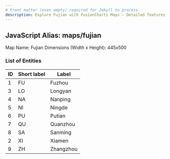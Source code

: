 ```yaml
---
# Front matter (even empty) required for Jekyll to process
description: Explore Fujian with FusionCharts Maps – Detailed features for seamless integration. Try now & enhance your data visualization today! 
---
```


## JavaScript Alias: maps/fujian

Map Name: Fujian
Dimensions (Width x Height): 445x500





### List of Entities

ID | Short label | Label
---|---|---|
1|FU|Fuzhou
3|LO|Longyan
4|NA|Nanping
5|NI|Ningde
6|PU|Putian
7|QU|Quanzhou
8|SA|Sanming
2|XI|Xiamen
9|ZH|Zhangzhou

